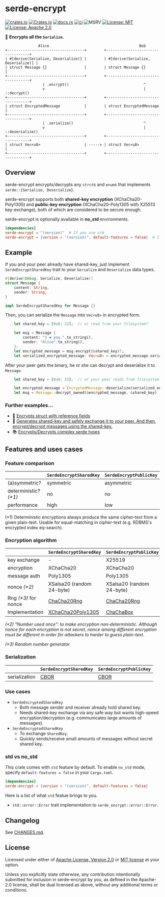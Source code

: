 # serde-encrypt

[![crates.io](https://img.shields.io/crates/v/serde-encrypt.svg)](https://crates.io/crates/serde-encrypt)
[![Crates.io](https://img.shields.io/crates/d/serde-encrypt?label=cargo%20installs)](https://crates.io/crates/serde-encrypt)
[![docs.rs](https://img.shields.io/badge/API%20doc-docs.rs-blueviolet)](https://docs.rs/serde-encrypt)
[![ci](https://github.com/laysakura/serde-encrypt/actions/workflows/ci.yml/badge.svg?branch=main&event=push)](https://github.com/laysakura/serde-encrypt/actions/workflows/ci.yml)
![MSRV](https://img.shields.io/badge/rustc-1.51+-lightgray.svg)
[![License: MIT](https://img.shields.io/badge/license-MIT-blue.svg)](https://github.com/laysakura/serde-encrypt/blob/master/LICENSE-MIT)
[![License: Apache 2.0](https://img.shields.io/badge/license-Apache_2.0-blue.svg)](https://github.com/laysakura/serde-encrypt/blob/master/LICENSE-APACHE)

:closed_lock_with_key: **Encrypts all the `Serialize`.**

```text
               Alice                                         Bob
+-----------------------------------+        +-----------------------------------+
| #[derive(Serialize, Deserialize)] |        | #[derive(Serialize, Deserialize)] |
| struct Message {}                 |        | struct Message {}                 |
+-----------------------------------+        +-----------------------------------+
                 | .encrypt()                                  ^
                 v                                             | ::decrypt()
+-----------------------------------+        +-----------------------------------+
| struct EncryptedMessage           |        | struct EncryptedMessage           |
+-----------------------------------+        +-----------------------------------+
                 | .serialize()                                ^
                 v                                             | ::deserialize()
+-----------------------------------+        +-----------------------------------+
| struct Vec<u8>                    | -----> | struct Vec<u8>                    |
+-----------------------------------+        +-----------------------------------+
```

## Overview

serde-encrypt encrypts/decrypts any `strct`s and `enum`s that implements `serde::{Serialize, Deserialize`}.

serde-encrypt supports both **shared-key encryption** (XChaCha20-Poly1305) and **public-key encryption** (XChaCha20-Poly1305 with X25513 key-exchange), both of which are considered to be secure enough.

serde-encrypt is optionally available in **no_std** environments.

```toml Cargo.toml
[dependencies]
serde-encrypt = "(version)"  # If you use std
serde-encrypt = {version = "(version)", default-features = false}  # If you need no_std
```

## Example

If you and your peer already have shared-key, just implement `SerdeEncryptSharedKey` trait to your `Serialize` and `Deserialize` data types.

```rust
#[derive(Debug, Serialize, Deserialize)]
struct Message {
    content: String,
    sender: String,
}

impl SerdeEncryptSharedKey for Message {}
```

Then, you can serialize the `Message` into `Vec<u8>` in encrypted form.

```rust
    let shared_key = [0u8; 32];  // or read from your filesystem?

    let msg = Message {
        content: "I ❤️ you.".to_string(),
        sender: "Alice".to_string(),
    };
    let encrypted_message = msg.encrypt(&shared_key)?;
    let serialized_encrypted_message: Vec<u8> = encrypted_message.serialize()?;
```

After your peer gets the binary, he or she can decrypt and deserialize it to `Message`.

```rust
    let shared_key = [0u8; 32];  // or your peer reads from filesystem?

    let encrypted_message = EncryptedMessage::deserialize(serialized_encrypted_message)?;
    let msg = Message::decrypt_owned(&encrypted_message, &shared_key)
```

### Further examples...

- 👀 [Encrypts struct with reference fields](https://github.com/laysakura/serde-encrypt/blob/main/tests/example_serde_encrypt_public_key_struct_with_reference.rs)
- 🔑 [Generates shared-key and safely exchange it to your peer. And then, encrypt/decrypt messages using the shared-key.](https://github.com/laysakura/serde-encrypt/blob/main/tests/example_serde_encrypt_shared_key_encryption_with_key_exchange.rs)
- 📚 [Encrypts/Decrypts complex serde types](https://github.com/laysakura/serde-encrypt/blob/main/tests/feat_serde_types.rs)

## Features and uses cases

### Feature comparison

|                       | `SerdeEncryptSharedKey` | `SerdeEncryptPublicKey` |
| --------------------- | ----------------------- | ----------------------- |
| (a)symmetric?         | symmetric               | asymmetric              |
| deterministic? _(*1)_ | no                      | no                      |
| performance           | high                    | low                     |

(*1) Deterministic encryptions always produce the same cipher-text from a given plain-text. Usable for equal-matching in cipher-text (e.g. RDBMS's encrypted index eq-search).

### Encryption algorithm

|                      | `SerdeEncryptSharedKey`                                                                                    | `SerdeEncryptPublicKey`                                                              |
| -------------------- | ---------------------------------------------------------------------------------------------------------- | ------------------------------------------------------------------------------------ |
| key exchange         | -                                                                                                          | X25519                                                                               |
| encryption           | XChaCha20                                                                                                  | XChaCha20                                                                            |
| message auth         | Poly1305                                                                                                   | Poly1305                                                                             |
| nonce _(*2)_         | XSalsa20 (random 24-byte)                                                                                  | XSalsa20 (random 24-byte)                                                            |
| Rng _(*3)_ for nonce | [ChaCha20Rng](https://docs.rs/rand_chacha/0.3.1/rand_chacha/struct.ChaCha12Rng.html)                       | [ChaCha20Rng](https://docs.rs/rand_chacha/0.3.1/rand_chacha/struct.ChaCha12Rng.html) |
| Implementation       | [XChaCha20Poly1305](https://docs.rs/chacha20poly1305/0.8.0/chacha20poly1305/struct.XChaCha20Poly1305.html) | [ChaChaBox](https://docs.rs/crypto_box/0.6.0/crypto_box/struct.ChaChaBox.html)       |

_(*2) "Number used once": to make encryption non-deterministic. Although nonce for each encryption is not secret, nonce among different encryption must be different in order for attackers to harder to guess plain-text._

_(*3) Random number generator._

### Serialization

|               | `SerdeEncryptSharedKey`                               | `SerdeEncryptPublicKey`                               |
| ------------- | ----------------------------------------------------- | ----------------------------------------------------- |
| serialization | [CBOR](https://docs.rs/serde_cbor/0.11.1/serde_cbor/) | [CBOR](https://docs.rs/serde_cbor/0.11.1/serde_cbor/) |

### Use cases

- `SerdeEncryptedSharedKey`
  - Both message sender and receiver already hold shared key.
  - Needs shared-key exchange via any safe way but wants high-speed encryption/decryption (e.g. communicates large amounts of messages).
- `SerdeEncryptedSharedKey`
  - To exchange `SharedKey`.
  - Quickly sends/receive small amounts of messages without secret shared key.

### std vs no_std

This crate comes with `std` feature by default. To enable `no_std` mode, specify `default-features = false` in your `Cargo.toml`.

```toml Cargo.toml
[dependencies]
serde-encrypt = {version = "(version)", default-features = false}
```

Here is a list of what `std` featue brings to you.

- `std::error::Error` trait implementation to `serde_encrypt::error::Error`.

## Changelog

See [CHANGES.md](https://github.com/laysakura/serde-encrypt/blob/master/CHANGES.md).

## License

Licensed under either of [Apache License, Version 2.0](LICENSE-APACHE) or [MIT license](LICENSE-MIT) at your option.

Unless you explicitly state otherwise, any contribution intentionally submitted
for inclusion in serde-encrypt by you, as defined in the Apache-2.0 license, shall be
dual licensed as above, without any additional terms or conditions.
